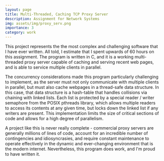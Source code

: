 ```yaml
---
layout: page
title: Multi-Threaded, Caching TCP Proxy Server
description: Assignment for Network Systems
img: assets/img/proxy_serv.png
importance: 3
category: work
---
```


This project represents the the most complex and challenging software that I have ever written. All told, I estimate that I spent upwards of 60 hours on this assignment. The program is written in C, and it is a working multi-threaded proxy server capable of caching and serving recent web pages, and is able to service multiple clients in parallel. 

The concurrency considerations made this program particularly challenging to implement, as the server must not only communicate with multiple clients in parallel, but must also cache webpages in a thread-safe data structure. In this case, that data structure is a hash-table that handles collisions via chaining with linked lists. Each list is protected by a special reader / writer semaphore from the POSIX pthreads library, which allows multiple readers to access its contents at any given time, but locks down the linked list if any writers are present. This implementation limits the size of critical sections of code and allows for a high degree of parallelism. 

A project like this is never really complete - commercial proxy servers are generally millions of lines of code, account for an incredible number of contingencies and idiosyncrasies, and require constant maintenance to operate effectively in the dynamic and ever-changing environment that is the modern internet. Nevertheless, this program does work, and I'm proud to have written it. 